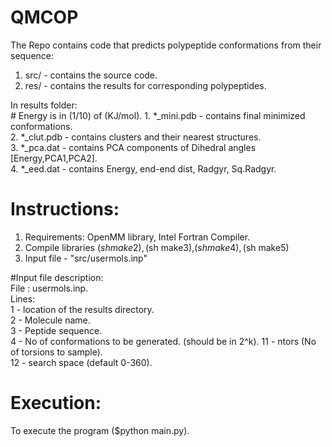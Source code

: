 # QMCOP
The Repo contains code that predicts polypeptide conformations from their sequence:

1. src/ - contains the source code.  
2. res/ - contains the results for corresponding polypeptides.    

In results folder:  
    # Energy is in (1/10) of (KJ/mol). 
    1. *_mini.pdb - contains final minimized conformations.  
    2. *_clut.pdb - contains clusters and their nearest structures.  
    3. *_pca.dat - contains PCA components of Dihedral angles [Energy,PCA1,PCA2].  
    4. *_eed.dat - contains Energy, end-end dist, Radgyr, Sq.Radgyr.  

# Instructions:  
1. Requirements: OpenMM library, Intel Fortran Compiler.  
2. Compile libraries ($sh make2),($sh make3),($sh make4),($sh make5)  
3. Input file - "src/usermols.inp"

#Input file description:  
File : usermols.inp.  
Lines:  
1 - location of the results directory.  
2 - Molecule name.  
3 - Peptide sequence.  
4 - No of conformations to be generated. (should be in 2^k). 
11 - ntors (No of torsions to sample).  
12 - search space (default 0-360). 

# Execution:  
To execute the program ($python main.py). 
